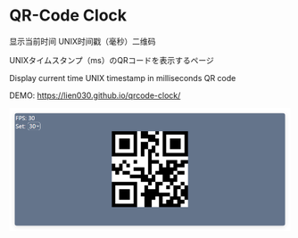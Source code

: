 # QR-Code Clock

显示当前时间 UNIX时间戳（毫秒）二维码

UNIXタイムスタンプ（ms）のQRコードを表示するページ

Display current time UNIX timestamp in milliseconds QR code

DEMO: https://lien030.github.io/qrcode-clock/

![App](/app.png)

